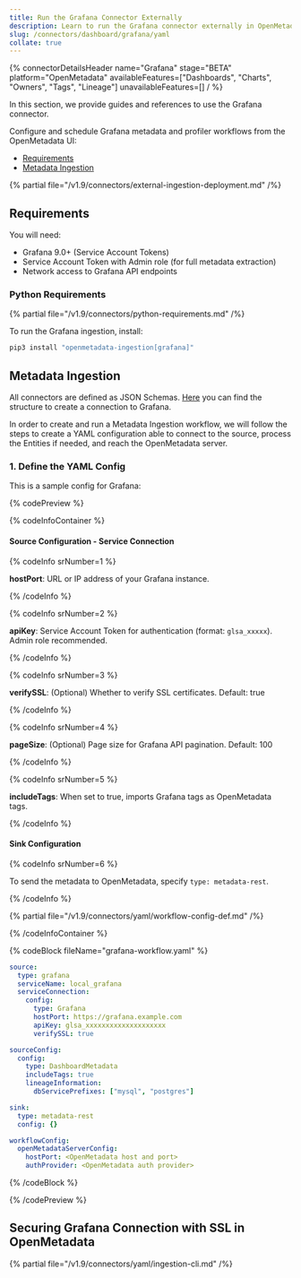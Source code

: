 ```yaml
---
title: Run the Grafana Connector Externally
description: Learn to run the Grafana connector externally in OpenMetadata. Configure metadata ingestion via YAML, including Service Account Token auth, lineage, and SSL setup.
slug: /connectors/dashboard/grafana/yaml
collate: true
---
```


{% connectorDetailsHeader
name="Grafana"
stage="BETA"
platform="OpenMetadata"
availableFeatures=["Dashboards", "Charts", "Owners", "Tags", "Lineage"]
unavailableFeatures=[]
/ %}

In this section, we provide guides and references to use the Grafana connector.

Configure and schedule Grafana metadata and profiler workflows from the OpenMetadata UI:

- [Requirements](#requirements)
- [Metadata Ingestion](#metadata-ingestion)

{% partial file="/v1.9/connectors/external-ingestion-deployment.md" /%}

## Requirements

You will need:

- Grafana 9.0+ (Service Account Tokens)
- Service Account Token with Admin role (for full metadata extraction)
- Network access to Grafana API endpoints

### Python Requirements

{% partial file="/v1.9/connectors/python-requirements.md" /%}

To run the Grafana ingestion, install:

```bash
pip3 install "openmetadata-ingestion[grafana]"
```

## Metadata Ingestion

All connectors are defined as JSON Schemas.
[Here](https://github.com/open-metadata/OpenMetadata/blob/main/openmetadata-spec/src/main/resources/json/schema/entity/services/connections/dashboard/grafanaConnection.json)
you can find the structure to create a connection to Grafana.

In order to create and run a Metadata Ingestion workflow, we will follow
the steps to create a YAML configuration able to connect to the source,
process the Entities if needed, and reach the OpenMetadata server.

### 1. Define the YAML Config

This is a sample config for Grafana:

{% codePreview %}

{% codeInfoContainer %}

#### Source Configuration - Service Connection

{% codeInfo srNumber=1 %}

**hostPort**: URL or IP address of your Grafana instance.

{% /codeInfo %}

{% codeInfo srNumber=2 %}

**apiKey**: Service Account Token for authentication (format: `glsa_xxxxx`). Admin role recommended.

{% /codeInfo %}

{% codeInfo srNumber=3 %}

**verifySSL**: (Optional) Whether to verify SSL certificates. Default: true

{% /codeInfo %}

{% codeInfo srNumber=4 %}

**pageSize**: (Optional) Page size for Grafana API pagination. Default: 100

{% /codeInfo %}

{% codeInfo srNumber=5 %}

**includeTags**: When set to true, imports Grafana tags as OpenMetadata tags.

{% /codeInfo %}

#### Sink Configuration

{% codeInfo srNumber=6 %}

To send the metadata to OpenMetadata, specify `type: metadata-rest`.

{% /codeInfo %}

{% partial file="/v1.9/connectors/yaml/workflow-config-def.md" /%}

{% /codeInfoContainer %}

{% codeBlock fileName="grafana-workflow.yaml" %}

```yaml {% isCodeBlock=true %}
source:
  type: grafana
  serviceName: local_grafana
  serviceConnection:
    config:
      type: Grafana
      hostPort: https://grafana.example.com
      apiKey: glsa_xxxxxxxxxxxxxxxxxxxx
      verifySSL: true

sourceConfig:
  config:
    type: DashboardMetadata
    includeTags: true
    lineageInformation:
      dbServicePrefixes: ["mysql", "postgres"]

sink:
  type: metadata-rest
  config: {}

workflowConfig:
  openMetadataServerConfig:
    hostPort: <OpenMetadata host and port>
    authProvider: <OpenMetadata auth provider>
```

{% /codeBlock %}

{% /codePreview %}

## Securing Grafana Connection with SSL in OpenMetadata

{% partial file="/v1.9/connectors/yaml/ingestion-cli.md" /%}
